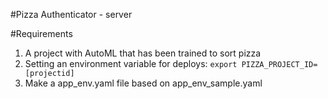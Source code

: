 #Pizza Authenticator - server


#Requirements

1. A project with AutoML that has been trained to sort pizza
1. Setting an environment variable for deploys:
    `export PIZZA_PROJECT_ID=[projectid]` 
1. Make a app_env.yaml file based on app_env_sample.yaml 